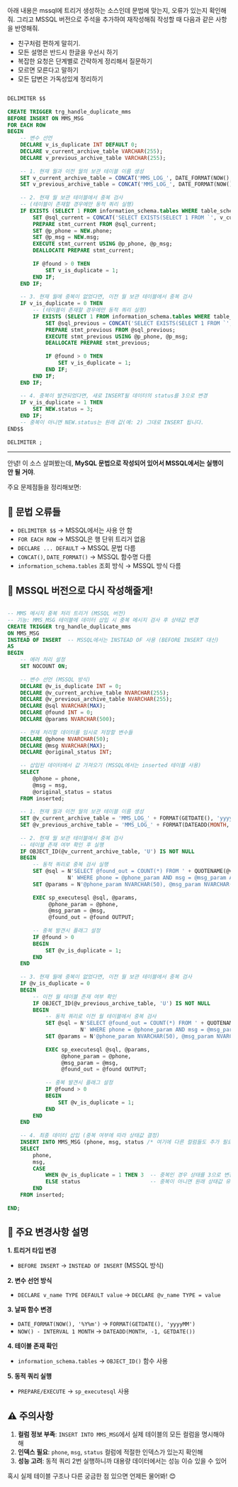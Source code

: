 아래 내용은 mssql에 트리거 생성하는 소스인데 문법에 맞는지, 오류가 있는지 확인해줘.
그리고 MSSQL 버전으로 주석을 추가하여 재작성해줘
작성할 때 다음과 같은 사항을 반영해줘.
- 친구처럼 편하게 말히기.
- 모든 설명은 반드시 한글을 우선시 하기
- 복잡한 요청은 단계별로 간략하게 정리해서 질문하기
- 모르면 모른다고 말하기
- 모든 답변은 가독성있게 정리하기


```sql

DELIMITER $$
 
CREATE TRIGGER trg_handle_duplicate_mms
BEFORE INSERT ON MMS_MSG
FOR EACH ROW
BEGIN
    -- 변수 선언
    DECLARE v_is_duplicate INT DEFAULT 0;
    DECLARE v_current_archive_table VARCHAR(255);
    DECLARE v_previous_archive_table VARCHAR(255);
 
    -- 1. 현재 월과 이전 월의 보관 테이블 이름 생성
    SET v_current_archive_table = CONCAT('MMS_LOG_', DATE_FORMAT(NOW(), '%Y%m'));
    SET v_previous_archive_table = CONCAT('MMS_LOG_', DATE_FORMAT(NOW() - INTERVAL 1 MONTH, '%Y%m'));
 
    -- 2. 현재 월 보관 테이블에서 중복 검사
    -- (테이블이 존재할 경우에만 동적 쿼리 실행)
    IF EXISTS (SELECT 1 FROM information_schema.tables WHERE table_schema = DATABASE() AND table_name = v_current_archive_table) THEN
        SET @sql_current = CONCAT('SELECT EXISTS(SELECT 1 FROM `', v_current_archive_table, '` WHERE phone = ? AND msg = ? AND status = 3) INTO @found');
        PREPARE stmt_current FROM @sql_current;
        SET @p_phone = NEW.phone;
        SET @p_msg = NEW.msg;
        EXECUTE stmt_current USING @p_phone, @p_msg;
        DEALLOCATE PREPARE stmt_current;
 
        IF @found > 0 THEN
            SET v_is_duplicate = 1;
        END IF;
    END IF;
 
    -- 3. 현재 월에 중복이 없었다면, 이전 월 보관 테이블에서 중복 검사
    IF v_is_duplicate = 0 THEN
        -- (테이블이 존재할 경우에만 동적 쿼리 실행)
        IF EXISTS (SELECT 1 FROM information_schema.tables WHERE table_schema = DATABASE() AND table_name = v_previous_archive_table) THEN
            SET @sql_previous = CONCAT('SELECT EXISTS(SELECT 1 FROM `', v_previous_archive_table, '` WHERE phone = ? AND msg = ? AND status = 3) INTO @found');
            PREPARE stmt_previous FROM @sql_previous;
            EXECUTE stmt_previous USING @p_phone, @p_msg;
            DEALLOCATE PREPARE stmt_previous;
 
            IF @found > 0 THEN
                SET v_is_duplicate = 1;
            END IF;
        END IF;
    END IF;
 
    -- 4. 중복이 발견되었다면, 새로 INSERT될 데이터의 status를 3으로 변경
    IF v_is_duplicate = 1 THEN
        SET NEW.status = 3;
    END IF;
    -- 중복이 아니면 NEW.status는 원래 값(예: 2) 그대로 INSERT 됩니다.
END$$
 
DELIMITER ;
```
----

안녕! 이 소스 살펴봤는데, **MySQL 문법으로 작성되어 있어서 MSSQL에서는 실행이 안 될 거야**. 

주요 문제점들을 정리해보면:

## 🚨 문법 오류들
- `DELIMITER $$` → MSSQL에서는 사용 안 함
- `FOR EACH ROW` → MSSQL은 행 단위 트리거 없음  
- `DECLARE ... DEFAULT` → MSSQL 문법 다름
- `CONCAT()`, `DATE_FORMAT()` → MSSQL 함수명 다름
- `information_schema.tables` 조회 방식 → MSSQL 방식 다름

## 📝 MSSQL 버전으로 다시 작성해줄게!


```sql

-- MMS 메시지 중복 처리 트리거 (MSSQL 버전)
-- 기능: MMS_MSG 테이블에 데이터 삽입 시 중복 메시지 검사 후 상태값 변경
CREATE TRIGGER trg_handle_duplicate_mms
ON MMS_MSG
INSTEAD OF INSERT  -- MSSQL에서는 INSTEAD OF 사용 (BEFORE INSERT 대신)
AS
BEGIN
    -- 에러 처리 설정
    SET NOCOUNT ON;
    
    -- 변수 선언 (MSSQL 방식)
    DECLARE @v_is_duplicate INT = 0;
    DECLARE @v_current_archive_table NVARCHAR(255);
    DECLARE @v_previous_archive_table NVARCHAR(255);
    DECLARE @sql NVARCHAR(MAX);
    DECLARE @found INT = 0;
    DECLARE @params NVARCHAR(500);
    
    -- 현재 처리할 데이터를 임시로 저장할 변수들
    DECLARE @phone NVARCHAR(50);
    DECLARE @msg NVARCHAR(MAX);
    DECLARE @original_status INT;
    
    -- 삽입된 데이터에서 값 가져오기 (MSSQL에서는 inserted 테이블 사용)
    SELECT 
        @phone = phone,
        @msg = msg,
        @original_status = status
    FROM inserted;
    
    -- 1. 현재 월과 이전 월의 보관 테이블 이름 생성
    SET @v_current_archive_table = 'MMS_LOG_' + FORMAT(GETDATE(), 'yyyyMM');
    SET @v_previous_archive_table = 'MMS_LOG_' + FORMAT(DATEADD(MONTH, -1, GETDATE()), 'yyyyMM');
    
    -- 2. 현재 월 보관 테이블에서 중복 검사
    -- 테이블 존재 여부 확인 후 실행
    IF OBJECT_ID(@v_current_archive_table, 'U') IS NOT NULL
    BEGIN
        -- 동적 쿼리로 중복 검사 실행
        SET @sql = N'SELECT @found_out = COUNT(*) FROM ' + QUOTENAME(@v_current_archive_table) + 
                   N' WHERE phone = @phone_param AND msg = @msg_param AND status = 3';
        SET @params = N'@phone_param NVARCHAR(50), @msg_param NVARCHAR(MAX), @found_out INT OUTPUT';
        
        EXEC sp_executesql @sql, @params, 
             @phone_param = @phone, 
             @msg_param = @msg, 
             @found_out = @found OUTPUT;
        
        -- 중복 발견시 플래그 설정
        IF @found > 0
        BEGIN
            SET @v_is_duplicate = 1;
        END
    END
    
    -- 3. 현재 월에 중복이 없었다면, 이전 월 보관 테이블에서 중복 검사
    IF @v_is_duplicate = 0
    BEGIN
        -- 이전 월 테이블 존재 여부 확인
        IF OBJECT_ID(@v_previous_archive_table, 'U') IS NOT NULL
        BEGIN
            -- 동적 쿼리로 이전 월 테이블에서 중복 검사
            SET @sql = N'SELECT @found_out = COUNT(*) FROM ' + QUOTENAME(@v_previous_archive_table) + 
                       N' WHERE phone = @phone_param AND msg = @msg_param AND status = 3';
            SET @params = N'@phone_param NVARCHAR(50), @msg_param NVARCHAR(MAX), @found_out INT OUTPUT';
            
            EXEC sp_executesql @sql, @params, 
                 @phone_param = @phone, 
                 @msg_param = @msg, 
                 @found_out = @found OUTPUT;
            
            -- 중복 발견시 플래그 설정
            IF @found > 0
            BEGIN
                SET @v_is_duplicate = 1;
            END
        END
    END
    
    -- 4. 최종 데이터 삽입 (중복 여부에 따라 상태값 결정)
    INSERT INTO MMS_MSG (phone, msg, status /* 여기에 다른 컬럼들도 추가 필요 */)
    SELECT 
        phone,
        msg,
        CASE 
            WHEN @v_is_duplicate = 1 THEN 3  -- 중복인 경우 상태를 3으로 변경
            ELSE status                      -- 중복이 아니면 원래 상태값 유지
        END
    FROM inserted;
    
END;
```


## 🔧 주요 변경사항 설명

**1. 트리거 타입 변경**
- `BEFORE INSERT` → `INSTEAD OF INSERT` (MSSQL 방식)

**2. 변수 선언 방식**  
- `DECLARE v_name TYPE DEFAULT value` → `DECLARE @v_name TYPE = value`

**3. 날짜 함수 변경**
- `DATE_FORMAT(NOW(), '%Y%m')` → `FORMAT(GETDATE(), 'yyyyMM')`
- `NOW() - INTERVAL 1 MONTH` → `DATEADD(MONTH, -1, GETDATE())`

**4. 테이블 존재 확인**
- `information_schema.tables` → `OBJECT_ID()` 함수 사용

**5. 동적 쿼리 실행**
- `PREPARE/EXECUTE` → `sp_executesql` 사용

## ⚠️ 주의사항

1. **컬럼 정보 부족**: `INSERT INTO MMS_MSG`에서 실제 테이블의 모든 컬럼을 명시해야 해
2. **인덱스 필요**: `phone`, `msg`, `status` 컬럼에 적절한 인덱스가 있는지 확인해
3. **성능 고려**: 동적 쿼리 2번 실행하니까 대용량 데이터에서는 성능 이슈 있을 수 있어

혹시 실제 테이블 구조나 다른 궁금한 점 있으면 언제든 물어봐! 😊